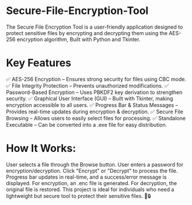 # Secure-File-Encryption-Tool
The Secure File Encryption Tool is a user-friendly application designed to protect sensitive files by encrypting and decrypting them using the AES-256 encryption algorithm, Built with Python and Tkinter.

# Key Features
✅ AES-256 Encryption – Ensures strong security for files using CBC mode.
✅ File Integrity Protection – Prevents unauthorized modifications.
✅ Password-Based Encryption – Uses PBKDF2 key derivation to strengthen security.
✅ Graphical User Interface (GUI) – Built with Tkinter, making encryption accessible to all users.
✅ Progress Bar & Status Messages – Provides real-time updates during encryption & decryption.
✅ Secure File Browsing – Allows users to easily select files for processing.
✅ Standalone Executable – Can be converted into a .exe file for easy distribution.

# How It Works:
User selects a file through the Browse button.
User enters a password for encryption/decryption.
Click "Encrypt" or "Decrypt" to process the file.
Progress bar updates in real-time, and a success/error message is displayed.
For encryption, an .enc file is generated.
For decryption, the original file is restored.
This project is ideal for individuals who need a lightweight but secure tool to protect their sensitive files. 🚀🔒
